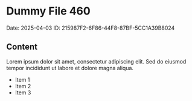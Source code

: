 # Dummy File 460

Date: 2025-04-03
ID: 215987F2-6F86-44F8-87BF-5CC1A39B8024

## Content

Lorem ipsum dolor sit amet, consectetur adipiscing elit.
Sed do eiusmod tempor incididunt ut labore et dolore magna aliqua.

* Item 1
* Item 2
* Item 3

